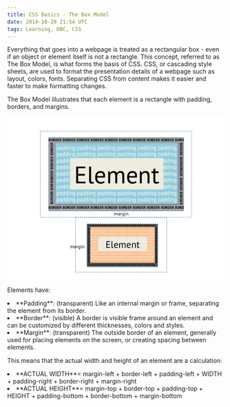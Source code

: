 ```yaml
---
title: CSS Basics - The Box Model
date: 2014-10-20 21:54 UTC
tags: Learning, DBC, CSS
---
```


Everything that goes into a webpage is treated as a rectangular box - even if an object or element itself is not a rectangle. This concept, referred to as The Box Model, is what forms the basis of CSS. CSS, or cascading style sheets, are used to format the presentation details of a webpage such as layout, colors, fonts. Separating CSS from content makes it easier and faster to make formatting changes.

The Box Model illustrates that each element is a rectangle with padding, borders, and margins.

![Box Model](/images/boxmodel.jpg)

Elements have:

<li> **Padding**: (transparent) Like an internal margin or frame, separating the element from its border.</li>

<li> **Border**: (visible) A border is visible frame around an element and can be customized by different thicknesses, colors and styles.</li>

<li>**Margin**: (transparent) The outside border of an element, generally used for placing elements on the screen, or creating spacing between elements.</li>

This means that the actual width and height of an element are a calculation:

<li>**ACTUAL WIDTH**= margin-left + border-left + padding-left + WIDTH + padding-right + border-right + margin-right</li>
<li>**ACTUAL HEIGHT**= margin-top + border-top + padding-top + HEIGHT + padding-bottom + border-bottom + margin-bottom</li>